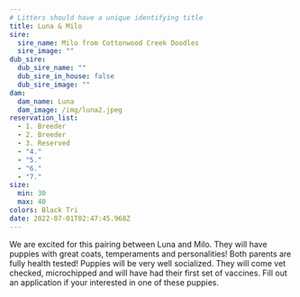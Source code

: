 ```yaml
---
# Litters should have a unique identifying title
title: Luna & Milo
sire:
  sire_name: Milo from Cottonwood Creek Doodles
  sire_image: ""
dub_sire:
  dub_sire_name: ""
  dub_sire_in_house: false
  dub_sire_image: ""
dam:
  dam_name: Luna
  dam_image: /img/luna2.jpeg
reservation_list:
  - 1. Breeder
  - 2. Breeder
  - 3. Reserved
  - "4."
  - "5."
  - "6."
  - "7."
size:
  min: 30
  max: 40
colors: Black Tri
date: 2022-07-01T02:47:45.968Z
---
```

We are excited for this pairing between Luna and Milo. They will have puppies with great coats, temperaments and personalities! Both parents are fully health tested! Puppies will be very well socialized. They will come vet checked, microchipped and will have had their first set of vaccines. Fill out an application if your interested in one of these puppies.